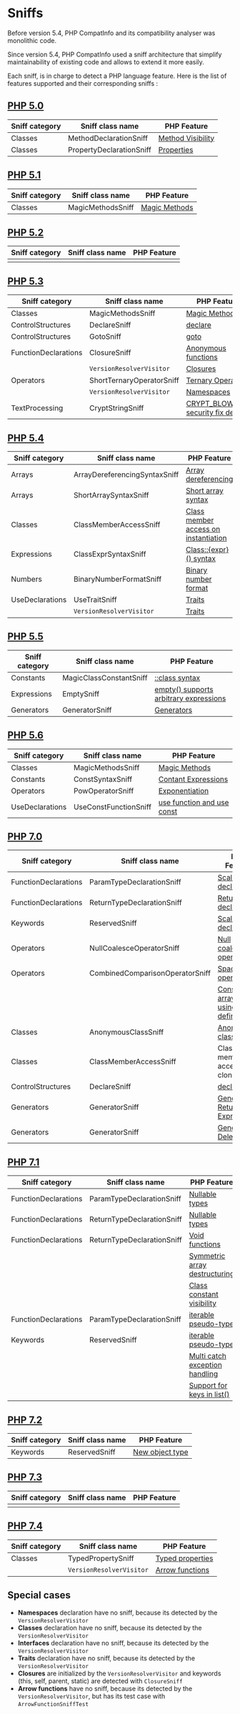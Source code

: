 <!-- markdownlint-disable MD013 -->
# Sniffs

Before version 5.4, PHP CompatInfo and its compatibility analyser was monolithic code.

Since version 5.4, PHP CompatInfo used a sniff architecture that simplify maintainability of existing code
and allows to extend it more easily.

Each sniff, is in charge to detect a PHP language feature.
Here is the list of features supported and their corresponding sniffs :

## [PHP 5.0](https://www.php.net/manual/en/migration50.php)

| Sniff category | Sniff class name | PHP Feature |
|---|---|---|
| Classes  | MethodDeclarationSniff  | [Method Visibility](https://www.php.net/manual/en/language.oop5.visibility.php#language.oop5.visiblity-methods) |
| Classes  | PropertyDeclarationSniff  | [Properties](https://www.php.net/manual/en/language.oop5.properties.php) |

## [PHP 5.1](https://www.php.net/manual/en/migration51.php)

| Sniff category | Sniff class name | PHP Feature |
|---|---|---|
| Classes  | MagicMethodsSniff  | [Magic Methods](https://www.php.net/manual/en/language.oop5.magic.php) |

## [PHP 5.2](https://www.php.net/manual/en/migration52.php)

| Sniff category | Sniff class name | PHP Feature |
|---|---|---|
|   |   |   |

## [PHP 5.3](https://www.php.net/manual/en/migration53.php)

| Sniff category | Sniff class name | PHP Feature |
|---|---|---|
| Classes  | MagicMethodsSniff  | [Magic Methods](https://www.php.net/manual/en/language.oop5.magic.php) |
| ControlStructures    | DeclareSniff | [declare](https://www.php.net/manual/en/control-structures.declare.php) |
| ControlStructures    | GotoSniff    | [goto](https://www.php.net/manual/en/control-structures.goto.php) |
| FunctionDeclarations | ClosureSniff | [Anonymous functions](https://www.php.net/manual/en/functions.anonymous.php) |
|   | `VersionResolverVisitor`        | [Closures](https://www.php.net/manual/en/functions.anonymous.php) |
| Operators  | ShortTernaryOperatorSniff  | [Ternary Operator](https://www.php.net/manual/en/language.operators.comparison.php#language.operators.comparison.ternary) |
|   | `VersionResolverVisitor`            | [Namespaces](https://www.php.net/manual/en/language.namespaces.php) |
| TextProcessing | CryptStringSniff  | [CRYPT_BLOWFISH security fix details](https://www.php.net/security/crypt_blowfish.php) |

## [PHP 5.4](https://www.php.net/manual/en/migration54.php)

| Sniff category | Sniff class name | PHP Feature |
|---|---|---|
| Arrays  | ArrayDereferencingSyntaxSniff | [Array dereferencing](https://www.php.net/manual/en/migration54.new-features.php) |
| Arrays  | ShortArraySyntaxSniff         | [Short array syntax](https://www.php.net/manual/en/migration54.new-features.php) |
| Classes | ClassMemberAccessSniff | [Class member access on instantiation](https://wiki.php.net/rfc/instance-method-call) |
| Expressions | ClassExprSyntaxSniff | [Class::{expr}() syntax](https://www.php.net/manual/en/migration54.new-features.php) |
| Numbers     | BinaryNumberFormatSniff  | [Binary number format](https://www.php.net/manual/en/migration54.new-features.php) |
| UseDeclarations | UseTraitSniff  | [Traits](https://www.php.net/manual/en/language.oop5.traits.php) |
|   | `VersionResolverVisitor`     | [Traits](https://www.php.net/manual/en/language.oop5.traits.php) |

## [PHP 5.5](https://www.php.net/manual/en/migration55.php)

| Sniff category | Sniff class name | PHP Feature |
|---|---|---|
| Constants   | MagicClassConstantSniff  | [::class syntax](https://wiki.php.net/rfc/class_name_literal_on_object) |
| Expressions | EmptySniff               | [empty() supports arbitrary expressions](https://www.php.net/manual/en/migration55.new-features.php#migration55.new-features.empty) |
| Generators  | GeneratorSniff           | [Generators](https://www.php.net/manual/en/language.generators.php) |

## [PHP 5.6](https://www.php.net/manual/en/migration56.php)

| Sniff category | Sniff class name | PHP Feature |
|---|---|---|
| Classes         | MagicMethodsSniff      | [Magic Methods](https://www.php.net/manual/en/language.oop5.magic.php) |
| Constants       | ConstSyntaxSniff       | [Contant Expressions](https://www.php.net/manual/en/migration56.new-features.php#migration56.new-features.const-scalar-exprs) |
| Operators       | PowOperatorSniff       | [Exponentiation](https://www.php.net/manual/en/migration56.new-features.php#migration56.new-features.exponentiation) |
| UseDeclarations | UseConstFunctionSniff  | [use function and use const](https://www.php.net/manual/en/migration56.new-features.php#migration56.new-features.use) |

## [PHP 7.0](https://www.php.net/manual/en/migration70.php)

| Sniff category | Sniff class name | PHP Feature |
|---|---|---|
| FunctionDeclarations | ParamTypeDeclarationSniff  | [Scalar type declarations](https://www.php.net/manual/en/migration70.new-features.php#migration70.new-features.scalar-type-declarations) |
| FunctionDeclarations | ReturnTypeDeclarationSniff | [Return type declarations](https://www.php.net/manual/en/migration70.new-features.php#migration70.new-features.return-type-declarations) |
| Keywords             | ReservedSniff              | [Scalar type declarations](https://www.php.net/manual/en/migration70.new-features.php#migration70.new-features.scalar-type-declarations) |
| Operators            | NullCoalesceOperatorSniff  | [Null coalescing operator](https://www.php.net/manual/en/migration70.new-features.php#migration70.new-features.null-coalesce-op) |
| Operators            | CombinedComparisonOperatorSniff | [Spaceship operator](https://www.php.net/manual/en/migration70.new-features.php#migration70.new-features.spaceship-op) |
| | | [Constant arrays using define()](https://www.php.net/manual/en/migration70.new-features.php#migration70.new-features.define-array) |
| Classes | AnonymousClassSniff      | [Anonymous classes](https://www.php.net/manual/en/migration70.new-features.php#migration70.new-features.anonymous-classes) |
| Classes | ClassMemberAccessSniff   | Class member access on cloning |
| ControlStructures  | DeclareSniff  | [declare](https://www.php.net/manual/en/control-structures.declare.php) |
| Generators  | GeneratorSniff       | [Generator Return Expressions](https://www.php.net/manual/en/migration70.new-features.php#migration70.new-features.generator-return-expressions) |
| Generators  | GeneratorSniff       | [Generator Delegation](https://www.php.net/manual/en/language.generators.syntax.php#control-structures.yield.from) |

## [PHP 7.1](https://www.php.net/manual/en/migration71.php)

| Sniff category | Sniff class name | PHP Feature |
|---|---|---|
| FunctionDeclarations  | ParamTypeDeclarationSniff  | [Nullable types](https://www.php.net/manual/en/migration71.new-features.php#migration71.new-features.nullable-types) |
| FunctionDeclarations  | ReturnTypeDeclarationSniff | [Nullable types](https://www.php.net/manual/en/migration71.new-features.php#migration71.new-features.nullable-types) |
| FunctionDeclarations  | ReturnTypeDeclarationSniff | [Void functions](https://www.php.net/manual/en/migration71.new-features.php#migration71.new-features.void-functions) |
|   |   | [Symmetric array destructuring](https://www.php.net/manual/en/migration71.new-features.php#migration71.new-features.symmetric-array-destructuring) |
|   |   | [Class constant visibility](https://www.php.net/manual/en/migration71.new-features.php#migration71.new-features.class-constant-visibility) |
| FunctionDeclarations  | ParamTypeDeclarationSniff  | [iterable pseudo-type](https://www.php.net/manual/en/migration71.new-features.php#migration71.new-features.iterable-pseudo-type) |
| Keywords              | ReservedSniff              | [iterable pseudo-type](https://www.php.net/manual/en/migration71.new-features.php#migration71.new-features.iterable-pseudo-type) |
|   |   | [Multi catch exception handling](https://www.php.net/manual/en/migration71.new-features.php#migration71.new-features.mulit-catch-exception-handling) |
|   |   | [Support for keys in list()](https://www.php.net/manual/en/migration71.new-features.php#migration71.new-features.support-for-keys-in-list) |

## [PHP 7.2](https://www.php.net/manual/en/migration72.php)

| Sniff category | Sniff class name | PHP Feature |
|---|---|---|
| Keywords  | ReservedSniff  | [New object type](https://www.php.net/manual/en/migration72.new-features.php#migration72.new-features.object-type) |

## [PHP 7.3](https://www.php.net/manual/en/migration73.php)

| Sniff category | Sniff class name | PHP Feature |
|---|---|---|
|   |   |   |

## [PHP 7.4](https://www.php.net/manual/en/migration74.php)

| Sniff category | Sniff class name | PHP Feature |
|---|---|---|
| Classes  | TypedPropertySniff  | [Typed properties](https://www.php.net/manual/en/migration74.new-features.php#migration74.new-features.core.typed-properties) |
|   | `VersionResolverVisitor`   | [Arrow functions](https://www.php.net/manual/en/migration74.new-features.php#migration74.new-features.core.arrow-functions) |

## Special cases

* **Namespaces** declaration have no sniff, because its detected by the `VersionResolverVisitor`
* **Classes** declaration have no sniff, because its detected by the `VersionResolverVisitor`
* **Interfaces** declaration have no sniff, because its detected by the `VersionResolverVisitor`
* **Traits** declaration have no sniff, because its detected by the `VersionResolverVisitor`
* **Closures** are initialized by the `VersionResolverVisitor` and keywords (this, self, parent, static) are detected with `ClosureSniff`
* **Arrow functions** have no sniff, because its detected by the `VersionResolverVisitor`, but has its test case with `ArrowFunctionSniffTest`
